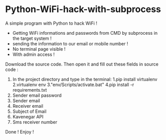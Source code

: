 # Python-WiFi-hack-with-subprocess

A simple program with Python to hack WiFi !

- Getting WiFi informations and passwords from CMD by subprocess in the target system !
- sending the information to our email or mobile number !
- No terminal page visible !
- With admin access !

Download the source code. Then open it and fill out these fields in source code :
1. In the project directory and type in the terminal: 1.pip install virtualenv 2.virtualenv env 3."env/Scripts/activate.bat" 4.pip install -r requirements.txt
2. Sender email password 
3. Sender email 
4. Receiver email 
5. Subject of Email 
6. Kavenegar API 
7. Sms receiver number


Done ! 
Enjoy !
